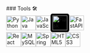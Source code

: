 <div> 
### Tools 🛠️
</div>

<div>
<img src="https://cdn.jsdelivr.net/gh/devicons/devicon/icons/python/python-original.svg" alt="Python" width="40" height="40"/><img src="https://cdn.jsdelivr.net/gh/devicons/devicon/icons/java/java-original.svg" alt="Java" width="40" height="40"/><img src="https://cdn.jsdelivr.net/gh/devicons/devicon/icons/javascript/javascript-original.svg" alt="JavaScript" width="40" height="40"/><img src="https://cdn.jsdelivr.net/npm/devicon/icons/flask/flask-original.svg" alt="Flask" width="40" height="40" style="background-color:black; padding:5px; border-radius:5px;"/><img src="https://cdn.jsdelivr.net/gh/devicons/devicon/icons/fastapi/fastapi-original.svg" alt="FastAPI" width="40" height="40"/>
</div>
<div>
<img src="https://cdn.jsdelivr.net/gh/devicons/devicon/icons/react/react-original.svg" alt="React" width="40" height="40"/><img src="https://cdn.jsdelivr.net/gh/devicons/devicon/icons/mysql/mysql-original.svg" alt="MySQL" width="40" height="40"/><img src="https://cdn.jsdelivr.net/gh/devicons/devicon/icons/spring/spring-original.svg" alt="Spring" width="40" height="40"/><img src="https://cdn.jsdelivr.net/gh/devicons/devicon/icons/html5/html5-original.svg" alt="HTML5" width="40" height="40"/><img src="https://cdn.jsdelivr.net/gh/devicons/devicon/icons/css3/css3-original.svg" alt="CSS3" width="40" height="40"/>
</div>

<!--
**vazaleja/vazaleja** is a ✨ _special_ ✨ repository because its `README.md` (this file) appears on your GitHub profile.

Here are some ideas to get you started:

- 🔭 I’m currently working on ...
- 🌱 I’m currently learning ...
- 👯 I’m looking to collaborate on ...
- 🤔 I’m looking for help with ...
- 💬 Ask me about ...
- 📫 How to reach me: ...
- 😄 Pronouns: ...
- ⚡ Fun fact: ...
-->

